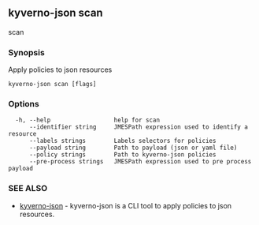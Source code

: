 ## kyverno-json scan

scan

### Synopsis

Apply policies to json resources

```
kyverno-json scan [flags]
```

### Options

```
  -h, --help                  help for scan
      --identifier string     JMESPath expression used to identify a resource
      --labels strings        Labels selectors for policies
      --payload string        Path to payload (json or yaml file)
      --policy strings        Path to kyverno-json policies
      --pre-process strings   JMESPath expression used to pre process payload
```

### SEE ALSO

* [kyverno-json](kyverno-json.md)	 - kyverno-json is a CLI tool to apply policies to json resources.

